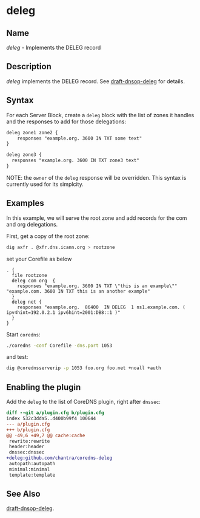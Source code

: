 
# deleg

## Name

*deleg* - Implements the DELEG record

## Description

*deleg* implements the DELEG record. See [draft-dnsop-deleg](https://github.com/fl1ger/deleg/blob/main/draft-dnsop-deleg.md) for details.

## Syntax

For each Server Block, create a `deleg` block with the list of zones it handles and the responses to add for those delegations:

~~~ txt
deleg zone1 zone2 {
    responses "example.org. 3600 IN TXT some text"
}

deleg zone3 {
  responses "example.org. 3600 IN TXT zone3 text"
}
~~~

NOTE: the `owner` of the `deleg` response will be overridden. This syntax is currently used for its simplcity.

## Examples

In this example, we will serve the root zone and add records for the com and org delegations.

First, get a copy of the root zone:

~~~ bash
dig axfr . @xfr.dns.icann.org > rootzone
~~~

set your Corefile as below

~~~ Corefile
. {
  file rootzone
  deleg com org  {
    responses "example.org. 3600 IN TXT \"this is an example\"" "example.com. 3600 IN TXT this is an another example"
  }
  deleg net {
    responses "example.org.  86400  IN DELEG  1 ns1.example.com. ( ipv4hint=192.0.2.1 ipv6hint=2001:DB8::1 )"
  }
}
~~~

Start `coredns`:

~~~ bash
./coredns -conf Corefile -dns.port 1053
~~~

and test:
~~~ bash
dig @corednsserverip -p 1053 foo.org foo.net +noall +auth
~~~

## Enabling the plugin

Add the `deleg` to the list of CoreDNS plugin, right after `dnssec`:

~~~ diff
diff --git a/plugin.cfg b/plugin.cfg
index 532c3dda5..d400b99f4 100644
--- a/plugin.cfg
+++ b/plugin.cfg
@@ -49,6 +49,7 @@ cache:cache
 rewrite:rewrite
 header:header
 dnssec:dnssec
+deleg:github.com/chantra/coredns-deleg
 autopath:autopath
 minimal:minimal
 template:template
 ~~~

## See Also

[draft-dnsop-deleg](https://github.com/fl1ger/deleg/blob/main/draft-dnsop-deleg.md).
